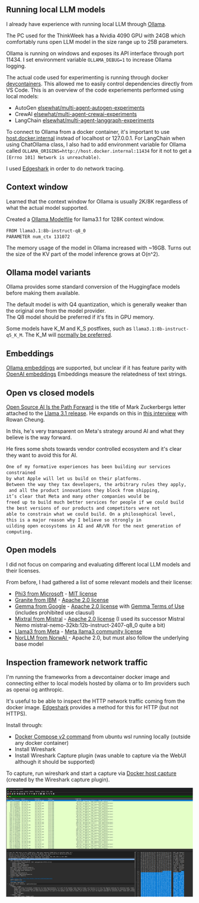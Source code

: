 
## Running local LLM models
I already have experience with running local LLM through [Ollama](https://ollama.com/). 

The PC used for the ThinkWeek has a Nvidia 4090 GPU with 24GB which comfortably runs open LLM model in the size range up to 25B parameters.

Ollama is running on windows and exposes its API interface through port 11434. I set environment variable `OLLAMA_DEBUG=1` to increase Ollama logging.

The actual code used for experimenting is running through docker [devcontainers](https://containers.dev/). This allowed me to easily control dependencies directly from VS Code. 
This is an overview of the code experiements performed using local models: 

- AutoGen [elsewhat/multi-agent-autogen-experiments](https://github.com/elsewhat/multi-agent-autogen-experiments)
- CrewAI [elsewhat/multi-agent-crewai-experiments](https://github.com/elsewhat/multi-agent-crewai-experiments)
- LangChain [elsewhat/multi-agent-langgraph-experiments](https://github.com/elsewhat/multi-agent-langgraph-experiments)

To connect to Ollama from a docker container, it's important to use [host.docker.internal](https://docs.docker.com/desktop/networking/#i-want-to-connect-from-a-container-to-a-service-on-the-host) instead of localhost or 127.0.0.1. For LangChain when using ChatOllama class, I also had to add environment variable for Ollama called `OLLAMA_ORIGINS=http://host.docker.internal:11434` for it not to get a `[Errno 101] Network is unreachable)`.

I used [Edgeshark](https://edgeshark.siemens.io/) in order to do network tracing.

## Context window
Learned that the context window for Ollama is usually 2K/8K regardless of what the actual model supported. 

Created a [Ollama Modelfile](https://github.com/ollama/ollama/blob/main/docs/modelfile.md) for llama3.1 for 128K context window.
```
FROM llama3.1:8b-instruct-q8_0
PARAMETER num_ctx 131072
```

The memory usage of the model in Ollama increased with ~16GB. Turns out the size of the KV part of the model inference grows at O(n^2).

## Ollama model variants 
Ollama provides some standard conversion of the Huggingface models before making them available. 

The default model is with Q4 quantization, which is generally weaker than the original one from the model provider.  
The Q8 model should be preferred if it's fits in GPU memory. 

Some models have K_M and K_S postfixes, such as `llama3.1:8b-instruct-q5_K_M`. The K_M will [normally be preferred](https://github.com/ggerganov/llama.cpp/pull/1684#issuecomment-1579252501).

## Embeddings
[Ollama embeddings](https://ollama.com/blog/embedding-models) are supported, but unclear if it has feature parity with [OpenAI embeddings](https://platform.openai.com/docs/guides/embeddings)
Embeddings measure the relatedness of text strings.

## Open vs closed models
[Open Source AI Is the Path Forward](https://about.fb.com/news/2024/07/open-source-ai-is-the-path-forward/) is the title of Mark Zuckerbergs letter attached to the [Llama 3.1 release](https://ai.meta.com/blog/meta-llama-3-1/). He expands on this in [this interview](https://x.com/rowancheung/status/1815763595197616155) with Rowan Cheung.

In this, he's very transparent on Meta's strategy around AI and what they believe is the way forward.

He fires some shots towards vendor controlled ecosystem and it's clear they want to avoid this for AI.
```
One of my formative experiences has been building our services constrained 
by what Apple will let us build on their platforms. 
Between the way they tax developers, the arbitrary rules they apply,
 and all the product innovations they block from shipping,
it’s clear that Meta and many other companies would be 
freed up to build much better services for people if we could build 
the best versions of our products and competitors were not 
able to constrain what we could build. On a philosophical level, 
this is a major reason why I believe so strongly in 
uilding open ecosystems in AI and AR/VR for the next generation of computing.
```

## Open models
I did not focus on comparing and evaluating different local LLM models and their licenses. 

From before, I had gathered a list of some relevant models and their license: 

- [Phi3 from Microsoft](https://huggingface.co/collections/microsoft/phi-3-6626e15e9585a200d2d761e3) - [MIT license](https://huggingface.co/microsoft/Phi-3-mini-128k-instruct#license)
- [Granite from IBM](https://huggingface.co/ibm-granite) - [Apache 2.0 license](https://github.com/ibm-granite/granite-code-models/tree/main)
- [Gemma from Google](https://huggingface.co/google/gemma-7b) - [Apache 2.0 license](https://github.com/google-deepmind/gemma/blob/main/LICENSE) with [Gemma Terms of Use](https://ai.google.dev/gemma/terms) (includes prohibited use clausul)
- [Mixtral from Mistral](https://huggingface.co/mistralai) - [Apache 2.0 license](https://huggingface.co/mistralai/Mistral-7B-Instruct-v0.2) (I used its successor Mistral Nemo mistral-nemo-32kb:12b-instruct-2407-q8_0 quite a bit)
- [Llama3 from Meta](https://github.com/meta-llama/llama3/blob/main/MODEL_CARD.md) - [Meta llama3 community license](https://llama.meta.com/llama3/license/)
- [NorLLM from NorwAI ](https://www.universitetsavisa.no/406796)- Apache 2.0, but must also follow the underlying base model


## Inspection framework network traffic
I'm running the frameworks from a devcontainer docker image and connecting either to local models hosted by ollama or to llm providers such as openai og anthropic. 

It's useful to be able to inspect the HTTP network traffic coming from the docker image. 
[Edgeshark](https://edgeshark.siemens.io/) provides a method for this for HTTP (but not HTTPS).

Install through:

- [Docker Compose v2 command](https://edgeshark.siemens.io/#/getting-started?id=service-deployment) from ubuntu wsl running locally (outside any docker container)
- Install Wireshark
- Install Wireshark Capture plugin (was unable to capture via the WebUI although it should be supported)

To capture, run wireshark and start a capture via [Docker host capture](https://edgeshark.siemens.io/#/capture-extcap) (created by the Wireshark capture plugin).

![Capture](img/capture.png)

